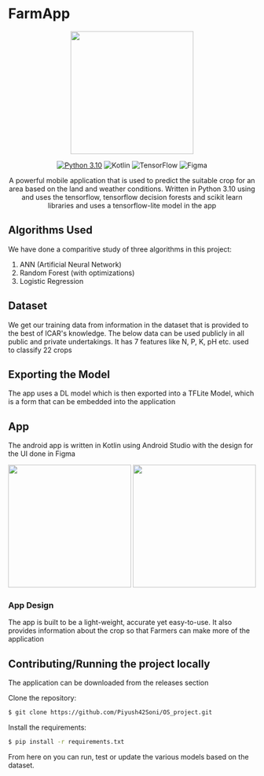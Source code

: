 # FarmApp


<div align="center"> 

<img src="https://media.discordapp.net/attachments/980479966389096460/1100773809415528538/logo_png.png" width="250" />

[![Python 3.10](https://img.shields.io/badge/python-3.10-blue.svg)](https://www.python.org/downloads/release/python-3100/)
![Kotlin](https://img.shields.io/badge/kotlin-%237F52FF.svg?style=for-the-badge&logo=kotlin&logoColor=white)
![TensorFlow](https://img.shields.io/badge/TensorFlow-%23FF6F00.svg?style=for-the-badge&logo=TensorFlow&logoColor=white)
![Figma](https://img.shields.io/badge/figma-%23F24E1E.svg?style=for-the-badge&logo=figma&logoColor=white)


A powerful mobile application that is used to predict the suitable crop for an area based on the land and weather conditions.
Written in Python 3.10 using and uses the tensorflow, tensorflow decision forests and scikit learn libraries and uses a tensorflow-lite model in the app 
</div>

## Algorithms Used

We have done a comparitive study of three algorithms in this project:

1. ANN (Artificial Neural Network)
1. Random Forest (with optimizations)
1. Logistic Regression


## Dataset

We get our training data from information in the dataset
that is provided to the best of ICAR's knowledge. The below data
can be used publicly in all public and private undertakings.
It has 7 features like N, P, K, pH etc. used to classify 22 crops 

## Exporting the Model

The app uses a DL model which is then exported into a TFLite Model, which is a form that can be embedded into the application

## App

The android app is written in Kotlin using Android Studio with the design for the UI done in Figma
<div align="center"> 
<img src="https://media.discordapp.net/attachments/980479966389096460/1100773808606036018/image.png" width="250" />
<img src="https://media.discordapp.net/attachments/980479966389096460/1100773809096757258/image.png" width="250" />
</div> 

### App Design

The app is built to be a light-weight, accurate yet easy-to-use.
It also provides information about the crop so that Farmers can make more of the application

## Contributing/Running the project locally

The application can be downloaded from the releases section 

Clone the repository:

```bash
$ git clone https://github.com/Piyush42Soni/OS_project.git
```

Install the requirements:

```bash
$ pip install -r requirements.txt
```

From here on you can run, test or update the various models based on the dataset.




